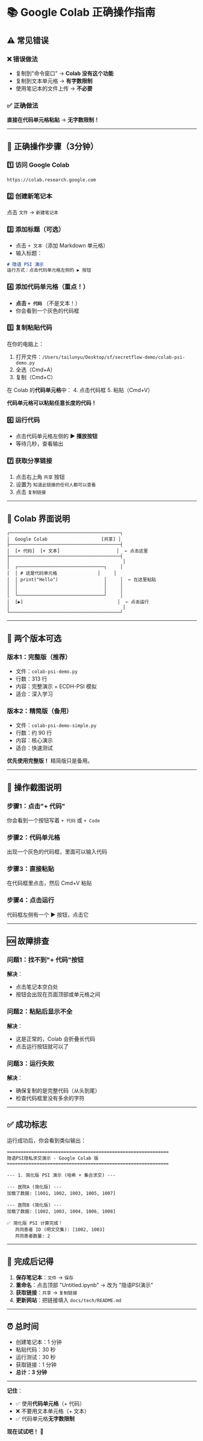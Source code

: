 # 📚 Google Colab 正确操作指南

## ⚠️ 常见错误

### ❌ 错误做法
- 复制到"命令窗口" → **Colab 没有这个功能**
- 复制到文本单元格 → **有字数限制**
- 使用笔记本的文件上传 → **不必要**

### ✅ 正确做法
**直接在代码单元格粘贴** → **无字数限制！**

---

## 🎯 正确操作步骤（3分钟）

### 1️⃣ 访问 Google Colab
```
https://colab.research.google.com
```

### 2️⃣ 创建新笔记本
点击 `文件` → `新建笔记本`

### 3️⃣ 添加标题（可选）
- 点击 `+ 文本`（添加 Markdown 单元格）
- 输入标题：

```markdown
# 隐语 PSI 演示
运行方式：点击代码单元格左侧的 ▶️ 按钮
```

### 4️⃣ 添加代码单元格（重点！）
- **点击 `+ 代码`** （不是文本！）
- 你会看到一个灰色的代码框

### 5️⃣ 复制粘贴代码
在你的电脑上：
1. 打开文件：`/Users/tailunyu/Desktop/sf/secretflow-demo/colab-psi-demo.py`
2. 全选（Cmd+A）
3. 复制（Cmd+C）

在 Colab 的**代码单元格**中：
4. 点击代码框
5. 粘贴（Cmd+V）

**代码单元格可以粘贴任意长度的代码！**

### 6️⃣ 运行代码
- 点击代码单元格左侧的 **▶️ 播放按钮**
- 等待几秒，查看输出

### 7️⃣ 获取分享链接
1. 点击右上角 `共享` 按钮
2. 设置为 `知道此链接的任何人都可以查看`
3. 点击 `复制链接`

---

## 🎨 Colab 界面说明

```
┌─────────────────────────────────────────┐
│  Google Colab                    [共享] │
├─────────────────────────────────────────┤
│  [+ 代码]  [+ 文本]                     │  ← 点击这里
├─────────────────────────────────────────┤
│                                          │
│  ┌────────────────────────────────┐     │
│  │ # 这是代码单元格               │     │
│  │ print("Hello")                 │     │  ← 在这里粘贴
│  │                                │     │
│  │                                │     │
│  └────────────────────────────────┘     │
│  [▶️]                                   │  ← 点击运行
│                                          │
└─────────────────────────────────────────┘
```

---

## 🔧 两个版本可选

### 版本1：完整版（推荐）
- 文件：`colab-psi-demo.py`
- 行数：313 行
- 内容：完整演示 + ECDH-PSI 模拟
- 适合：深入学习

### 版本2：精简版（备用）
- 文件：`colab-psi-demo-simple.py`
- 行数：约 90 行
- 内容：核心演示
- 适合：快速测试

**优先使用完整版！** 精简版只是备用。

---

## 📸 操作截图说明

### 步骤1：点击"+ 代码"
你会看到一个按钮写着 `+ 代码` 或 `+ Code`

### 步骤2：代码单元格
出现一个灰色的代码框，里面可以输入代码

### 步骤3：直接粘贴
在代码框里点击，然后 Cmd+V 粘贴

### 步骤4：点击运行
代码框左侧有一个 ▶️ 按钮，点击它

---

## 🆘 故障排查

### 问题1：找不到"+ 代码"按钮
**解决**：
- 点击笔记本空白处
- 按钮会出现在页面顶部或单元格之间

### 问题2：粘贴后显示不全
**解决**：
- 这是正常的，Colab 会折叠长代码
- 点击运行按钮就可以了

### 问题3：运行失败
**解决**：
- 确保复制的是完整代码（从头到尾）
- 检查代码框里没有多余的字符

---

## ✅ 成功标志

运行成功后，你会看到类似输出：

```
============================================================
隐语PSI隐私求交演示 - Google Colab 版
============================================================

--- 1. 简化版 PSI 演示 (哈希 + 集合求交) ---

--- 医院A (简化版) ---
加载了数据: [1001, 1002, 1003, 1005, 1007]

--- 医院B (简化版) ---
加载了数据: [1002, 1003, 1004, 1006, 1008]

✅ 简化版 PSI 计算完成！
   共同患者 ID (明文交集): [1002, 1003]
   共同患者数量: 2
```

---

## 🎯 完成后记得

1. **保存笔记本**：`文件` → `保存`
2. **重命名**：点击顶部 "Untitled.ipynb" → 改为 "隐语PSI演示"
3. **获取链接**：`共享` → `复制链接`
4. **更新网站**：把链接填入 `docs/tech/README.md`

---

## ⏰ 总时间

- 创建笔记本：1 分钟
- 粘贴代码：30 秒
- 运行测试：30 秒
- 获取链接：1 分钟
- **总计：3 分钟**

---

**记住**：
- ✅ 使用**代码单元格**（+ 代码）
- ❌ 不要用文本单元格（+ 文本）
- ✅ 代码单元格**无字数限制**

**现在试试吧！** 🚀

